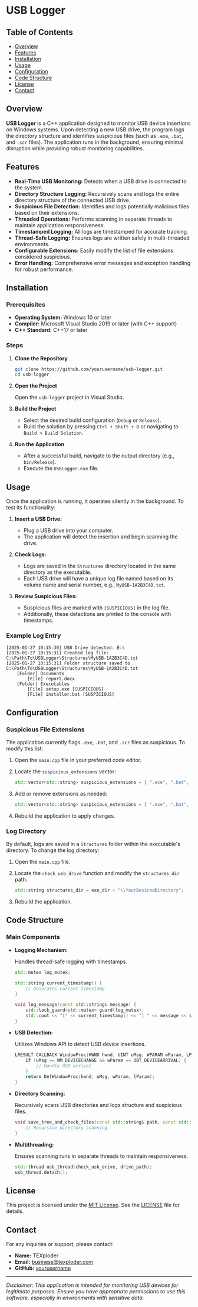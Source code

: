 # USB Logger

## Table of Contents

- [Overview](#overview)
- [Features](#features)
- [Installation](#installation)
- [Usage](#usage)
- [Configuration](#configuration)
- [Code Structure](#code-structure)
- [License](#license)
- [Contact](#contact)

## Overview

**USB Logger** is a C++ application designed to monitor USB device insertions on Windows systems. Upon detecting a new USB drive, the program logs the directory structure and identifies suspicious files (such as `.exe`, `.bat`, and `.scr` files). The application runs in the background, ensuring minimal disruption while providing robust monitoring capabilities.

## Features

- **Real-Time USB Monitoring:** Detects when a USB drive is connected to the system.
- **Directory Structure Logging:** Recursively scans and logs the entire directory structure of the connected USB drive.
- **Suspicious File Detection:** Identifies and logs potentially malicious files based on their extensions.
- **Threaded Operations:** Performs scanning in separate threads to maintain application responsiveness.
- **Timestamped Logging:** All logs are timestamped for accurate tracking.
- **Thread-Safe Logging:** Ensures logs are written safely in multi-threaded environments.
- **Configurable Extensions:** Easily modify the list of file extensions considered suspicious.
- **Error Handling:** Comprehensive error messages and exception handling for robust performance.

## Installation

### Prerequisites

- **Operating System:** Windows 10 or later
- **Compiler:** Microsoft Visual Studio 2019 or later (with C++ support)
- **C++ Standard:** C++17 or later

### Steps

1. **Clone the Repository**

   ```bash
   git clone https://github.com/yourusername/usb-logger.git
   cd usb-logger
   ```

2. **Open the Project**

   Open the `usb-logger` project in Visual Studio.

3. **Build the Project**

   - Select the desired build configuration (`Debug` or `Release`).
   - Build the solution by pressing `Ctrl + Shift + B` or navigating to `Build > Build Solution`.

4. **Run the Application**

   - After a successful build, navigate to the output directory (e.g., `bin/Release`).
   - Execute the `USBLogger.exe` file.

## Usage

Once the application is running, it operates silently in the background. To test its functionality:

1. **Insert a USB Drive:**

   - Plug a USB drive into your computer.
   - The application will detect the insertion and begin scanning the drive.

2. **Check Logs:**

   - Logs are saved in the `Structures` directory located in the same directory as the executable.
   - Each USB drive will have a unique log file named based on its volume name and serial number, e.g., `MyUSB-1A2B3C4D.txt`.

3. **Review Suspicious Files:**

   - Suspicious files are marked with `[SUSPICIOUS]` in the log file.
   - Additionally, these detections are printed to the console with timestamps.

### Example Log Entry

```plaintext
[2025-01-27 10:15:30] USB Drive detected: E:\
[2025-01-27 10:15:31] Created log file: C:\Path\To\USBLogger\Structures\MyUSB-1A2B3C4D.txt
[2025-01-27 10:15:31] Folder structure saved to C:\Path\To\USBLogger\Structures\MyUSB-1A2B3C4D.txt
    [Folder] Documents
        [File] report.docx
    [Folder] Executables
        [File] setup.exe [SUSPICIOUS]
        [File] installer.bat [SUSPICIOUS]
```

## Configuration

### Suspicious File Extensions

The application currently flags `.exe`, `.bat`, and `.scr` files as suspicious. To modify this list:

1. Open the `main.cpp` file in your preferred code editor.
2. Locate the `suspicious_extensions` vector:

   ```cpp
   std::vector<std::string> suspicious_extensions = { ".exe", ".bat", ".scr" };
   ```

3. Add or remove extensions as needed:

   ```cpp
   std::vector<std::string> suspicious_extensions = { ".exe", ".bat", ".scr", ".dll" };
   ```

4. Rebuild the application to apply changes.

### Log Directory

By default, logs are saved in a `Structures` folder within the executable's directory. To change the log directory:

1. Open the `main.cpp` file.
2. Locate the `check_usb_drive` function and modify the `structures_dir` path:

   ```cpp
   std::string structures_dir = exe_dir + "\\YourDesiredDirectory";
   ```

3. Rebuild the application.

## Code Structure

### Main Components

- **Logging Mechanism:**

  Handles thread-safe logging with timestamps.

  ```cpp
  std::mutex log_mutex;

  std::string current_timestamp() {
      // Generates current timestamp
  }

  void log_message(const std::string& message) {
      std::lock_guard<std::mutex> guard(log_mutex);
      std::cout << "[" << current_timestamp() << "] " << message << std::endl;
  }
  ```

- **USB Detection:**

  Utilizes Windows API to detect USB device insertions.

  ```cpp
  LRESULT CALLBACK WindowProc(HWND hwnd, UINT uMsg, WPARAM wParam, LPARAM lParam) {
      if (uMsg == WM_DEVICECHANGE && wParam == DBT_DEVICEARRIVAL) {
          // Handle USB arrival
      }
      return DefWindowProc(hwnd, uMsg, wParam, lParam);
  }
  ```

- **Directory Scanning:**

  Recursively scans USB directories and logs structure and suspicious files.

  ```cpp
  void save_tree_and_check_files(const std::string& path, const std::string& output_file, std::vector<std::string> suspicious_extensions, int level = 0) {
      // Recursive directory scanning
  }
  ```

- **Multithreading:**

  Ensures scanning runs in separate threads to maintain responsiveness.

  ```cpp
  std::thread usb_thread(check_usb_drive, drive_path);
  usb_thread.detach();
  ```

## License

This project is licensed under the [MIT License](https://opensource.org/licenses/MIT). See the [LICENSE](https://github.com/texploder/usb-logger/LICENSE) file for details.

## Contact

For any inquiries or support, please contact:

- **Name:** TEXploder
- **Email:** business@texploder.com
- **GitHub:** [yourusername](https://github.com/texploder)

---

*Disclaimer: This application is intended for monitoring USB devices for legitimate purposes. Ensure you have appropriate permissions to use this software, especially in environments with sensitive data.*
